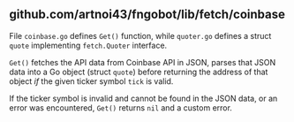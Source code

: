 ## github.com/artnoi43/fngobot/lib/fetch/coinbase
File `coinbase.go` defines `Get()` function, while `quoter.go` defines a struct `quote` implementing `fetch.Quoter` interface.

`Get()` fetches the API data from Coinbase API in JSON, parses that JSON data into a Go object (struct `quote`) before returning the address of that object *if* the given ticker symbol `tick` is valid.

If the ticker symbol is invalid and cannot be found in the JSON data, or an error was encountered, `Get()` returns `nil` and a custom error.